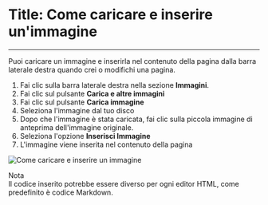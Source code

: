 # Title: Come caricare e inserire un'immagine
<!-- Position: 2 -->
<!-- Date: 2017-08-24 22:00:00 -->
---
Puoi caricare un immagine e inserirla nel contenuto della pagina dalla barra laterale destra quando crei o modifichi una pagina.

1. Fai clic sulla barra laterale destra nella sezione **Immagini**.
2. Fai clic sul pulsante **Carica e altre immagini**
3. Fai clic sul pulsante **Carica immagine**
4. Seleziona l'immagine dal tuo disco
5. Dopo che l'immagine è stata caricata, fai clic sulla piccola immagine di anteprima dell'immagine originale.
6. Seleziona l'opzione **Inserisci Immagine**
7. L'immagine viene inserita nel contenuto della pagina

![Come caricare e inserire un immagine](https://df6m0u2ovo2fu.cloudfront.net/images/documentation-english/how-to-upload-and-insert-an-image.png)

<div class="note">
<div class="title">Nota</div>
Il codice inserito potrebbe essere diverso per ogni editor HTML, come predefinito è codice Markdown.
</div>
